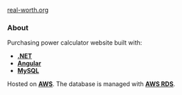 [real-worth.org](https://www.real-worth.org)

### About
Purchasing power calculator website built with:

- **[.NET](https://dotnet.microsoft.com/)**
- **[Angular](https://angular.io/)**
- **[MySQL](https://www.mysql.com/)**

Hosted on **[AWS](https://aws.amazon.com/)**.
The database is managed with **[AWS RDS](https://aws.amazon.com/rds/)**.

